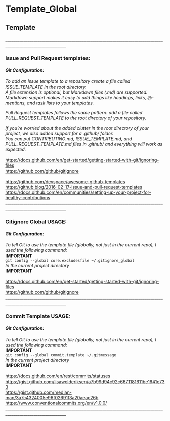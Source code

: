 # Template_Global <br>
## Template
____________________________________________________________________________________________________________<br>
### Issue and Pull Request templates: <br>
#### _Git Configuration:_ <br> 
_To add an Issue template to a repository create a file called ISSUE_TEMPLATE in the root directory._ <br>
_A file extension is optional, but Markdown files (.md) are supported._ <br>
_Markdown support makes it easy to add things like headings, links, @-mentions, and task lists to your templates._ <br>

_Pull Request templates follows the same pattern: add a file called PULL_REQUEST_TEMPLATE to the root directory of your repository._ <br>

_If you’re worried about the added clutter in the root directory of your project, we also added support for a .github/ folder._ <br>
_You can put CONTRIBUTING.md, ISSUE_TEMPLATE.md, and PULL_REQUEST_TEMPLATE.md files in .github/ and everything will work as expected._ <br>
<br>
https://docs.github.com/en/get-started/getting-started-with-git/ignoring-files <br>
https://github.com/github/gitignore <br>
<br>
https://github.com/devspace/awesome-github-templates <br>
https://github.blog/2016-02-17-issue-and-pull-request-templates <br>
https://docs.github.com/en/communities/setting-up-your-project-for-healthy-contributions <br>
____________________________________________________________________________________________________________<br>
### Gitignore Global USAGE: <br>
#### _Git Configuration:_ <br>
_To tell Git to use the template file (globally, not just in the current repo), I used the following command:_ <br>
**IMPORTANT** <br>
``git config --global core.excludesfile ~/.gitignore_global`` <br>
_In the current project directory_ <br>
**IMPORTANT** <br>
<br>
https://docs.github.com/en/get-started/getting-started-with-git/ignoring-files <br>
https://github.com/github/gitignore <br>
____________________________________________________________________________________________________________<br>
### Commit Template USAGE: <br>
#### _Git Configuration:_ <br>
_To tell Git to use the template file (globally, not just in the current repo), I used the following command:_ <br>
**IMPORTANT** <br>
``git config --global commit.template ~/.gitmessage`` <br>
_In the current project directory_ <br>
**IMPORTANT** <br>
<br>
https://docs.github.com/en/rest/commits/statuses <br>
https://gist.github.com/lisawolderiksen/a7b99d94c92c6671181611be1641c733 <br>
https://gist.github.com/median-man/3a7c4324005e96f02691f3a20aeac26b <br>
https://www.conventionalcommits.org/en/v1.0.0/ <br>
____________________________________________________________________________________________________________<br>
